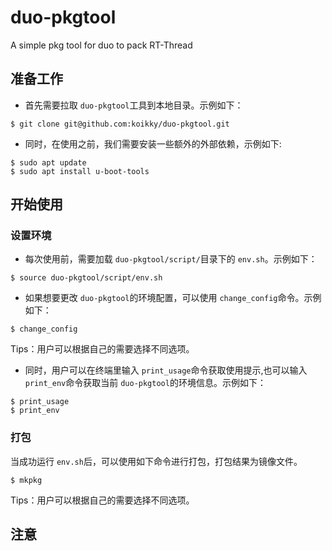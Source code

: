 # duo-pkgtool
A simple pkg tool for duo to pack RT-Thread                 

## 准备工作
- 首先需要拉取 `duo-pkgtool`工具到本地目录。示例如下：
``` shell 
$ git clone git@github.com:koikky/duo-pkgtool.git 
```
                   
- 同时，在使用之前，我们需要安装一些额外的外部依赖，示例如下:                           
``` shell
$ sudo apt update
$ sudo apt install u-boot-tools
```

## 开始使用
### 设置环境
- 每次使用前，需要加载 `duo-pkgtool/script/`目录下的 `env.sh`。示例如下：                                    
``` shell
$ source duo-pkgtool/script/env.sh 
```  
                            
- 如果想要更改 `duo-pkgtool`的环境配置，可以使用 `change_config`命令。示例如下：
 ``` shell
$ change_config 
```           
Tips：用户可以根据自己的需要选择不同选项。                                    

- 同时，用户可以在终端里输入 `print_usage`命令获取使用提示,也可以输入 `print_env`命令获取当前 `duo-pkgtool`的环境信息。示例如下：                                      
 ``` shell 
$ print_usage
$ print_env
 ```                        

### 打包
当成功运行 `env.sh`后，可以使用如下命令进行打包，打包结果为镜像文件。                        
 ``` shell
$ mkpkg
```                             
Tips：用户可以根据自己的需要选择不同选项。                               

## 注意
